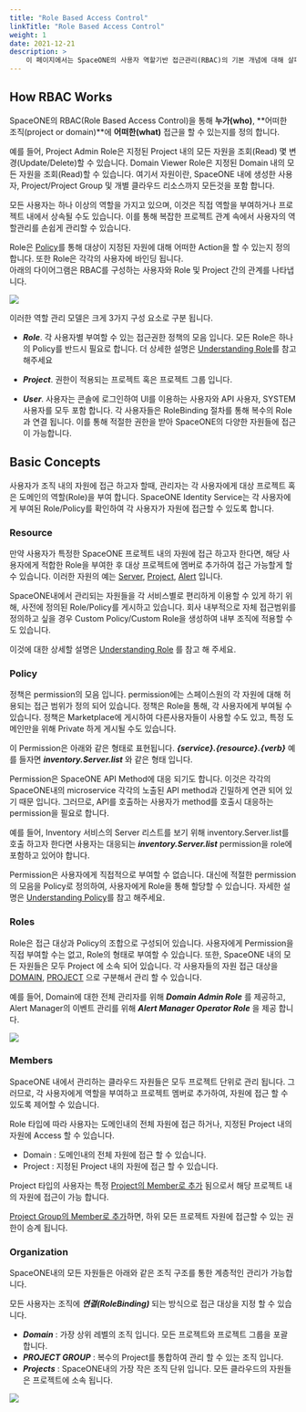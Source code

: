 ```yaml
---
title: "Role Based Access Control"
linkTitle: "Role Based Access Control"
weight: 1
date: 2021-12-21
description: >
    이 페이지에서는 SpaceONE의 사용자 역할기반 접근관리(RBAC)의 기본 개념에 대해 살펴봅니다.
---
```


## How RBAC Works

SpaceONE의 RBAC(Role Based Access Control)을 통해 **누가(who)**, **어떠한 조직(project or domain)**에 **어떠한(what)** 접근을 할 수 있는지를 정의 합니다.

예를 들어, Project Admin Role은 지정된 Project 내의 모든 자원을 조회(Read) 몇 변경(Update/Delete)할 수 있습니다. Domain Viewer Role은 지정된 Domain 내의 모든 자원을 조회(Read)할 수 있습니다.
여기서 자원이란, SpaceONE 내에 생성한 사용자, Project/Project Group 및 개별 클라우드 리소스까지 모든것을 포함 합니다.

모든 사용자는 하나 이상의 역할을 가지고 있으며, 이것은 직접 역할을 부여하거나 프로젝트 내에서 상속될 수도 있습니다.
이를 통해 복잡한 프로젝트 관계 속에서 사용자의 역할관리를 손쉽게 관리할 수 있습니다.

Role은 [Policy](/ko/docs/concepts/identity/rbac/#policy)를 통해 대상이 지정된 자원에 대해 어떠한 Action을 할 수 있는지 정의 합니다.
또한 Role은 각각의 사용자에 바인딩 됩니다.  
아래의 다이어그램은 RBAC를 구성하는 사용자와 Role 및 Project 간의 관계를 나타냅니다.

![](/ko/docs/concepts/identity/rbac/rbac_img/rbac_concept_img01.png)

이러한 역할 관리 모델은 크게 3가지 구성 요소로 구분 됩니다.

- _**Role**_. 각 사용자별 부여할 수 있는 접근권한 정책의 모음 입니다. 모든 Role은 하나의 Policy를 반드시 필요로 합니다.
  더 상세한 설명은 [Understanding Role](/ko/docs/concepts/identity/rbac/understanding-role/)를 참고해주세요

- _**Project**_. 권한이 적용되는 프로젝트 혹은 프로젝트 그룹 입니다.  

- _**User**_. 사용자는 콘솔에 로그인하여 UI를 이용하는 사용자와 API 사용자, SYSTEM 사용자를 모두 포함 합니다.
  각 사용자들은 RoleBinding 절차를 통해 복수의 Role과 연결 됩니다. 이를 통해 적절한 권한을 받아 SpaceONE의 다양한 자원들에 접근이 가능합니다.



## Basic Concepts

사용자가 조직 내의 자원에 접근 하고자 할때, 관리자는 각 사용자에게 대상 프로젝트 혹은 도메인의 역할(Role)을 부여 합니다.
SpaceONE Identity Service는 각 사용자에게 부여된 Role/Policy를 확인하여 각 사용자가 자원에 접근할 수 있도록 합니다.

### Resource

만약 사용자가 특정한 SpaceONE 프로젝트 내의 자원에 접근 하고자 한다면, 해당 사용자에게 적합한 Role을 부여한 후 대상 프로젝트에 멤버로 추가하여 접근 가능할게 할 수 있습니다.
이러한 자원의 예는 [Server](/ko/docs/guides/inventory/server/), [Project](/ko/docs/guides/project/project_management/), [Alert](/docs/guides/alert_manager/alert/) 입니다.

SpaceONE내에서 관리되는 자원들을 각 서비스별로 편리하게 이용할 수 있게 하기 위해, 사전에 정의된 Role/Policy를 게시하고 있습니다.
회사 내부적으로 자체 접근범위를 정의하고 싶을 경우 Custom Policy/Custom Role을 생성하여 내부 조직에 적용할 수도 있습니다.

이것에 대한 상세할 설명은 [Understanding Role](/ko/docs/concepts/identity/rbac/understanding-role/) 를 참고 해 주세요.


### Policy

정책은 permission의 모음 입니다. permission에는 스페이스원의 각 자원에 대해 허용되는 접근 범위가 정의 되어 있습니다.
정책은 Role을 통해, 각 사용자에게 부여될 수 있습니다. 정책은 Marketplace에 게시하여 다른사용자들이 사용할 수도 있고, 특정 도메인만을 위해 Private 하게 게시될 수도 있습니다.

이 Permission은 아래와 같은 형태로 표현됩니다. _**{service}.{resource}.{verb}**_ 
예를 들자면 _**inventory.Server.list**_ 와 같은 형태 입니다.

Permission은 SpaceONE API Method에 대응 되기도 합니다. 이것은 각각의 SpaceONE내의 microservice 각각의 노출된 API method과 긴밀하게 연관 되어 있기 때문 입니다.
그러므로, API를 호출하는 사용자가 method를 호출시 대응하는 permission을 필요로 합니다. 

예를 들어, Inventory 서비스의 Server 리스트를 보기 위해 inventory.Server.list를 호출 하고자 한다면
사용자는 대응되는 _**inventory.Server.list**_ permission을 role에 포함하고 있어야 합니다.

Permission은 사용자에게 직접적으로 부여할 수 없습니다. 대신에 적절한 permission의 모음을 Policy로 정의하여, 사용자에게 Role을 통해 할당할 수 있습니다.
자세한 설명은 [Understanding Policy](/ko/docs/concepts/identity/rbac/understanding-policy/)를 참고 해주세요. 

### Roles

Role은 접근 대상과 Policy의 조합으로 구성되어 있습니다. 사용자에게 Permission을 직접 부여할 수는 없고, Role의 형태로 부여할 수 있습니다.
또한, SpaceONE 내의 모든 자원들은 모두 Project 에 소속 되어 있습니다. 각 사용자들의 자원 접근 대상을 [DOMAIN](/ko/docs/concepts/identity/rbac/understanding-role/#role-type), [PROJECT](/ko/docs/concepts/identity/rbac/understanding-role/#role-type) 으로 구분해서 관리 할 수 있습니다.

예를 들어, Domain에 대한 전체 관리자를 위해 _**Domain Admin Role**_ 를 제공하고, Alert Manager의 이벤트 관리를 위해 _**Alert Manager Operator Role**_ 을 제공 합니다.

![](/ko/docs/concepts/identity/rbac/rbac_img/rbac_concept_img02.png)


### Members

SpaceONE 내에서 관리하는 클라우드 자원들은 모두 프로젝트 단위로 관리 됩니다. 
그러므로, 각 사용자에게 역할을 부여하고 프로젝트 멤버로 추가하여, 자원에 접근 할 수 있도록 제어할 수 있습니다.

Role 타입에 따라 사용자는 도메인내의 전체 자원에 접근 하거나, 지정된 Project 내의 자원에 Access 할 수 있습니다.

- Domain : 도메인내의 전체 자원에 접근 할 수 있습니다.
- Project : 지정된 Project 내의 자원에 접근 할 수 있습니다.

Project 타입의 사용자는 특정 [Project의 Member로 추가](/ko/docs/guides/project/project_management/) 됨으로서 해당 프로젝트 내의 자원에 접근이 가능 합니다.

[Project Group의 Member로 추가](/ko/docs/guides/project/project_group_management/)하면, 하위 모든 프로젝트 자원에 접근할 수 있는 권한이 승계 됩니다.

### Organization

SpaceONE내의 모든 자원들은 아래와 같은 조직 구조를 통한 계층적인 관리가 가능합니다. 

모든 사용자는 조직에 _**연결(RoleBinding)**_ 되는 방식으로 접근 대상을 지정 할 수 있습니다. 
- _**Domain**_ : 가장 상위 레벨의 조직 입니다. 모든 프로젝트와 프로젝트 그룹을 포괄 합니다. 
- _**PROJECT GROUP**_ : 복수의 Project를 통합하여 관리 할 수 있는 조직 입니다. 
- _**Projects**_ : SpaceONE내의 가장 작은 조직 단위 입니다. 모든 클라우드의 자원들은 프로젝트에 소속 됩니다.  

![](/ko/docs/concepts/identity/rbac/rbac_img/rbac_concept_img03.png)



